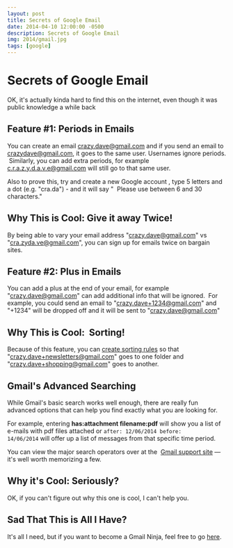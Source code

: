 ```yaml
---
layout: post
title: Secrets of Google Email
date: 2014-04-10 12:00:00 -0500
description: Secrets of Google Email
img: 2014/gmail.jpg
tags: [google]
---
```


# Secrets of Google Email


OK, it's actually kinda hard to find this on the internet, even though it was public knowledge a while back

## Feature #1: Periods in Emails

You can create an email crazy.dave@gmail.com and if you send an email to crazydave@gmail.com, it goes to the same user.
Usernames ignore periods.  Similarly, you can add extra periods, for example c.r.a.z.y.d.a.v.e@gmail.com will still go 
to that same user.

Also to prove this, try and create a new Google account , type 5 letters and a dot (e.g. "cra.da") - and it will say " 
Please use between 6 and 30 characters."

## Why This is Cool: Give it away Twice!

By being able to vary your email address "crazy.dave@gmail.com" vs "cra.zyda.ve@gmail.com", you can sign up for emails 
twice on bargain sites.

## Feature #2: Plus in Emails

You can add a plus at the end of your email, for example "crazy.dave@gmail.com" can add additional info that will be 
ignored.  For example, you could send an email to "crazy.dave+1234@gmail.com" and "+1234" will be dropped off and it
will be sent to "crazy.dave@gmail.com"

## Why This is Cool:  Sorting!

Because of this feature, you can [create sorting rules](http://lycoming.org/seniornet/howto/gmail3rule.shtml)
so that "crazy.dave+newsletters@gmail.com" goes to one folder and "crazy.dave+shopping@gmail.com" goes to another.

## Gmail's Advanced Searching

While Gmail's basic search works well enough, there are really fun advanced options that can help you find exactly 
what you are looking for.

For example, entering <strong>has:attachment filename:pdf</strong> will show you a list 
of e-mails with pdf files attached or `after: 12/06/2014 before: 14/06/2014` will offer up a 
list of messages from that specific time period.

You can view the major search operators over at the 
[Gmail support site](http://mail.google.com/support/bin/answer.py?answer=7190&amp;hl=en) — it's well worth memorizing 
a few.

## Why it's Cool: Seriously?

OK, if you can't figure out why this one is cool, I can't help you.

## Sad That This is All I Have?

It's all I need, but if you want to become a Gmail Ninja, feel free to go 
[here](https://mail.google.com/intl/en/mail/help/tips.html#white).

